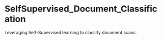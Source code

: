 # SelfSupervised_Document_Classification
Leveraging Self-Supervised learning to classify document scans.
